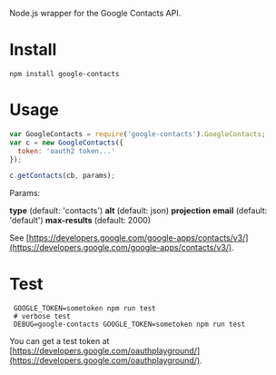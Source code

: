 Node.js wrapper for the Google Contacts API.

# Install

```
npm install google-contacts
```

# Usage

```javascript
var GoogleContacts = require('google-contacts').GoogleContacts;
var c = new GoogleContacts({
  token: 'oauth2 token...'
});

c.getContacts(cb, params);

```

Params:

**type** (default: 'contacts')
**alt** (default: json)
**projection**
**email** (default: 'default')
**max-results** (default: 2000)

See [https://developers.google.com/google-apps/contacts/v3/](https://developers.google.com/google-apps/contacts/v3/).

# Test

```
 GOOGLE_TOKEN=sometoken npm run test
 # verbose test
 DEBUG=google-contacts GOOGLE_TOKEN=sometoken npm run test
```

You can get a test token at [https://developers.google.com/oauthplayground/](https://developers.google.com/oauthplayground/).
